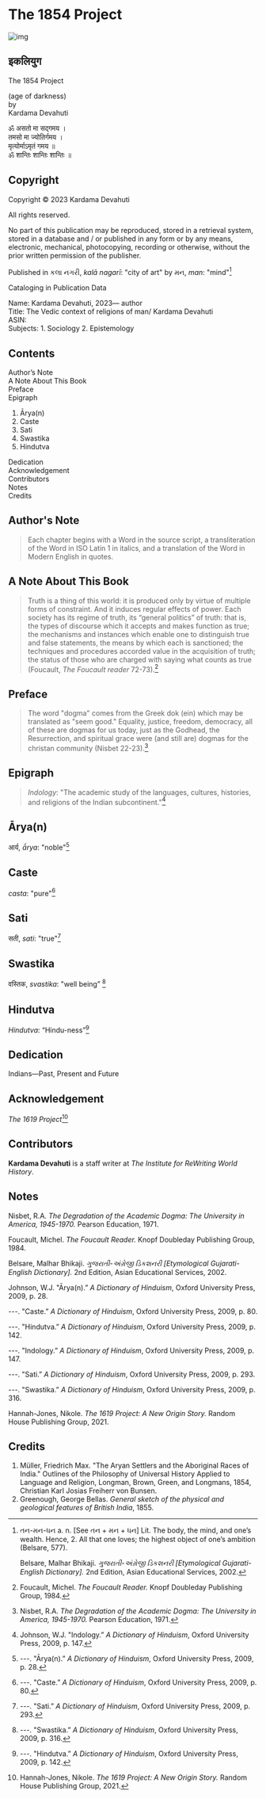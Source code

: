 # The 1854 Project

![img](The1854Project.jpg)

## इकलियुग

The 1854 Project

(age of darkness)<br>
by<br>
Kardama Devahuti<br>

ॐ असतो मा सद्गमय ।<br>
तमसो मा ज्योतिर्गमय ।<br>
मृत्योर्माऽमृतं गमय ॥<br>
ॐ शान्तिः शान्तिः शान्तिः ॥ <br>

## Copyright

Copyright © 2023 Kardama Devahuti

All rights reserved.

No part of this publication may be reproduced, stored in a retrieval
system, stored in a database and / or published in any form or by any
means, electronic, mechanical, photocopying, recording or otherwise,
without the prior written permission of the publisher.

Published in  કલા નગરી, *kalā nagarī*: "city of art" by મન, *man*: "mind"[^1]

Cataloging in Publication Data

Name: Kardama Devahuti, 2023— author<br>
Title: The Vedic context of religions of man/ Kardama Devahuti<br>
ASIN:<br>
Subjects: 1. Sociology 2. Epistemology

## Contents

Author’s Note <br>
A Note About This Book <br>
Preface <br>
Epigraph <br>

1. Ārya(n)
2. Caste
3. Sati
4. Swastika
5. Hindutva

Dedication <br>
Acknowledgement <br>
Contributors <br>
Notes <br>
Credits <br>
   
## Author's Note

> Each chapter begins with a Word in the source script, a
> transliteration of the Word in ISO Latin 1 in italics, and a
> translation of the Word in Modern English in quotes.

## A Note About This Book

> Truth is a thing of this world: it is produced only by virtue of
> multiple forms of constraint. And it induces regular effects of power.
> Each society has its regime of truth, its “general politics” of truth:
> that is, the types of discourse which it accepts and makes function as
> true; the mechanisms and instances which enable one to distinguish
> true and false statements, the means by which each is sanctioned; the
> techniques and procedures accorded value in the acquisition of truth;
> the status of those who are charged with saying what counts as true
> (Foucault, *The Foucault reader* 72-73).[^2]

## Preface 	

> The word "dogma" comes from the Greek dok (ein) which may be
> translated as "seem good." Equality, justice, freedom, democracy, all
> of these are dogmas for us today, just as the Godhead, the
> Resurrection, and spiritual grace were (and still are) dogmas for the
> christan community (Nisbet 22-23).[^3]

## Epigraph 

>*Indology*: "The academic study of the languages, cultures, histories,
>and religions of the Indian subcontinent."[^4]

## Ārya(n) 

आर्य, *ā́rya*: "noble"[^5]

## Caste

*casta*: "pure"[^6]

## Sati

सती, *sati*: "true"[^7]

## Swastika

वस्तिक, *svastika*: "well being” [^8]

## Hindutva

*Hindutva*: “Hindu-ness”[^9]

## Dedication 

Indians—Past, Present and Future

## Acknowledgement

*The 1619 Project*[^10]

## Contributors 

**Kardama Devahuti** is a staff writer at *The Institute for ReWriting World History*. 

## Notes 

Nisbet, R.A. *The Degradation of the Academic Dogma: The University in
America, 1945-1970.* Pearson Education, 1971.

Foucault, Michel. *The Foucault Reader.* Knopf Doubleday Publishing
Group, 1984.

Belsare, Malhar Bhikaji. *ગુજરાતી-અંગ્રેજી ડિકશનરી \[Etymological
Gujarati-English Dictionary\].* 2nd Edition, Asian Educational Services,
2002.

Johnson, W.J. "Ārya(n).” *A Dictionary of Hinduism*, Oxford University
Press, 2009, p. 28.

---. "Caste.” *A Dictionary of Hinduism*, Oxford University Press, 2009,
p. 80.

---. "Hindutva.” *A Dictionary of Hinduism*, Oxford University Press,
2009, p. 142.

---. "Indology.” *A Dictionary of Hinduism*, Oxford University Press,
2009, p. 147.

---. "Sati.” *A Dictionary of Hinduism*, Oxford University Press, 2009,
p. 293.

---. "Swastika.” *A Dictionary of Hinduism*, Oxford University Press,
2009, p. 316.

Hannah-Jones, Nikole. *The 1619 Project: A New Origin Story.* Random
House Publishing Group, 2021.
    
## Credits 

1. Müller, Friedrich Max. "The Aryan Settlers and the Aboriginal Races of India." 
   Outlines of the Philosophy of Universal History Applied to Language and Religion, 
   Longman, Brown, Green, and Longmans, 1854, Christian Karl Josias Freiherr von Bunsen.
2. Greenough, George Bellas. *General sketch of the physical and
   geological features of British India*, 1855.

[^1]: તન-મન-ધન a. n. \[See તન + મન + ધન\] Lit. The body, the mind, and
    one’s wealth. Hence, 2. All that one loves; the highest object of
    one’s ambition (Belsare, 577).

    Belsare, Malhar Bhikaji. *ગુજરાતી-અંગ્રેજી ડિકશનરી \[Etymological
    Gujarati-English Dictionary\].* 2nd Edition, Asian Educational
    Services, 2002.

[^2]: Foucault, Michel. *The Foucault Reader.* Knopf Doubleday
    Publishing Group, 1984.

[^3]: Nisbet, R.A. *The Degradation of the Academic Dogma: The
    University in America, 1945-1970.* Pearson Education, 1971.

[^4]: Johnson, W.J. "Indology.” *A Dictionary of Hinduism*, Oxford
    University Press, 2009, p. 147.

[^5]: ---. "Ārya(n).” *A Dictionary of Hinduism*, Oxford University Press,
    2009, p. 28.

[^6]: ---. "Caste.” *A Dictionary of Hinduism*, Oxford University Press,
    2009, p. 80.

[^7]: ---. "Sati.” *A Dictionary of Hinduism*, Oxford University Press,
    2009, p. 293.

[^8]: ---. "Swastika.” *A Dictionary of Hinduism*, Oxford University
    Press, 2009, p. 316.

[^9]: ---. "Hindutva.” *A Dictionary of Hinduism*, Oxford University
    Press, 2009, p. 142.

[^10]: Hannah-Jones, Nikole. *The 1619 Project: A New Origin Story.*
    Random House Publishing Group, 2021.
